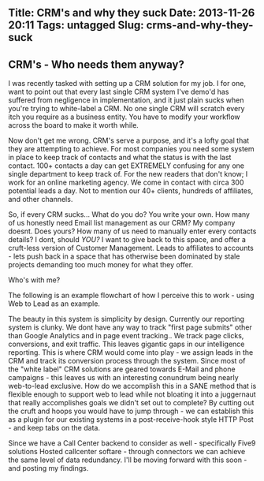 Title: CRM's and why they suck
Date: 2013-11-26 20:11
Tags: untagged
Slug: crms-and-why-they-suck
---

CRM's - Who needs them anyway?
-----------------------------

I was recently tasked with setting up a CRM solution for my job. I for one, want to point out that every last single CRM system I've demo'd has suffered from negligence in implementation, and it just plain sucks when you're trying to white-label a CRM.  No one single CRM will scratch every itch you require as a business entity. You have to modify your workflow across the board to make it worth while.

Now don't get me wrong. CRM's serve a purpose, and it's a lofty goal that they are attempting to achieve. For most companies you need some system in place to keep track of contacts and what the status is with the last contact. 100+ contacts a day can get EXTREMELY confusing for any one single department to keep track of. For the new readers that don't know; I work for an online marketing agency. We come in contact with circa 300 potential leads a day. Not to mention our 40+ clients, hundreds of affiliates, and other channels. 

So, if every CRM sucks... What do you do? You write your own. How many of us honestly need Email list management as our CRM? My company doesnt. Does yours? How many of us need to manually enter every contacts details? I dont, should _YOU?_ I want to give back to this space, and offer a cruft-less version of Customer Management. Leads to affiliates to accounts - lets push back in a space that has otherwise been dominated by stale projects demanding too much money for what they offer. 

Who's with me?

<!-- more -->

The following is an example flowchart of how I perceive this to work - using Web to Lead as an example.

<script src="http://www.gliffy.com/diagramEmbed.js" type="text/javascript"> </script>
<script type="text/javascript"> gliffy_did = "3311664"; embedGliffy(); </script>

The beauty in this system is simplicity by design. Currently our reporting system is clunky. We dont have any way to track "first page submits" other than Google Analytics and in page event tracking.. We track page clicks, conversions, and exit traffic. This leaves gigantic gaps in our intelligence reporting. This is where CRM would come into play - we assign leads in the CRM and track its conversion process through the system. Since most of the "white label" CRM solutions are geared towards E-Mail and phone campaigns - this leaves us with an interesting conundrum being nearly web-to-lead exclusive. How do we accomplish this in a SANE method that is flexible enough to support web to lead while not bloating it into a juggernaut that really accomplishes goals we didn't set out to complete? By cutting out the cruft and hoops you would have to jump through - we can establish this as a plugin for our existing systems in a post-receive-hook style HTTP Post - and keep tabs on the data.

Since we have a Call Center backend to consider as well - specifically Five9 solutions Hosted callcenter softare - through connectors we can achieve the same level of data redundancy. I'll be moving forward with this soon - and posting my findings.
